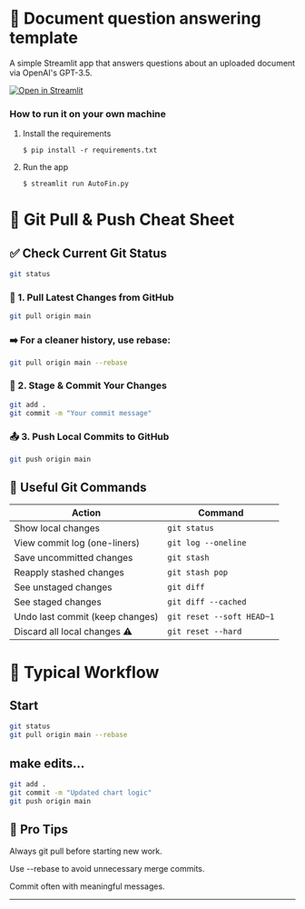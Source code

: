 # 📄 Document question answering template

A simple Streamlit app that answers questions about an uploaded document via OpenAI's GPT-3.5.

[![Open in Streamlit](https://static.streamlit.io/badges/streamlit_badge_black_white.svg)](https://document-question-answering-template.streamlit.app/)

### How to run it on your own machine

1. Install the requirements

   ```
   $ pip install -r requirements.txt
   ```

2. Run the app

   ```
   $ streamlit run AutoFin.py
   ```

# 🧠 Git Pull & Push Cheat Sheet

## ✅ Check Current Git Status
```bash
git status
```

### 🔄 1. Pull Latest Changes from GitHub
```bash
git pull origin main
```
### ➡️ For a cleaner history, use rebase:
```bash
git pull origin main --rebase
```
### 💾 2. Stage & Commit Your Changes
```bash
git add .
git commit -m "Your commit message"
```
### 📤 3. Push Local Commits to GitHub
```bash
git push origin main
```
## 🧰 Useful Git Commands
| Action                             | Command                                |
|------------------------------------|----------------------------------------|
| Show local changes                 | `git status`                           |
| View commit log (one-liners)       | `git log --oneline`                    |
| Save uncommitted changes           | `git stash`                            |
| Reapply stashed changes            | `git stash pop`                        |
| See unstaged changes               | `git diff`                             |
| See staged changes                 | `git diff --cached`                    |
| Undo last commit (keep changes)    | `git reset --soft HEAD~1`              |
| Discard all local changes ⚠️       | `git reset --hard`                     |


# 🧪 Typical Workflow

## Start
```bash
git status
git pull origin main --rebase
```
## make edits...
```bash
git add .
git commit -m "Updated chart logic"
git push origin main
```

## 🚨 Pro Tips
Always git pull before starting new work.

Use --rebase to avoid unnecessary merge commits.

Commit often with meaningful messages.

---